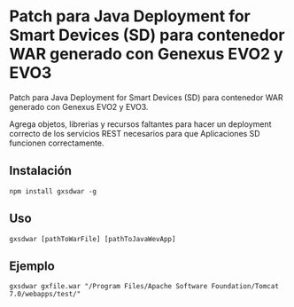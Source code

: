 # Patch para Java Deployment for Smart Devices (SD) para contenedor WAR generado con Genexus EVO2 y EVO3

Patch para Java Deployment for Smart Devices (SD) para contenedor WAR generado con Genexus EVO2 y EVO3.

Agrega objetos, librerias y recursos faltantes para hacer un deployment correcto de los servicios REST necesarios para que Aplicaciones SD funcionen correctamente.

## Instalación

`npm install gxsdwar -g`

## Uso

`gxsdwar [pathToWarFile] [pathToJavaWevApp]`

## Ejemplo

`gxsdwar gxfile.war "/Program Files/Apache Software Foundation/Tomcat 7.0/webapps/test/"`
